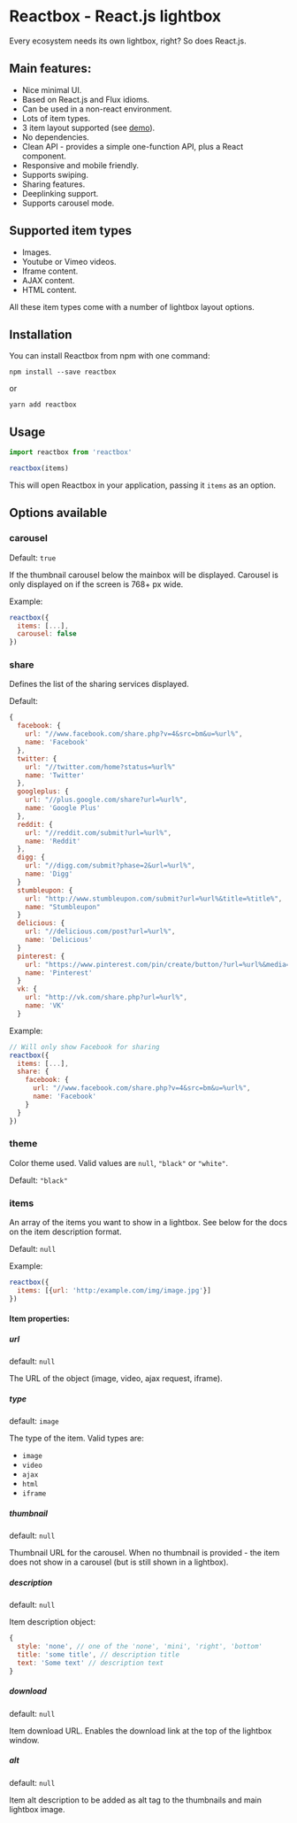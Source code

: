# Reactbox - React.js lightbox

Every ecosystem needs its own lightbox, right? So does React.js.

## Main features:
* Nice minimal UI.
* Based on React.js and Flux idioms.
* Can be used in a non-react environment.
* Lots of item types.
* 3 item layout supported (see [demo](http://reactbox.karevn.com/demo)).
* No dependencies.
* Clean API - provides a simple one-function API, plus a React component.
* Responsive and mobile friendly.
* Supports swiping.
* Sharing features.
* Deeplinking support.
* Supports carousel mode.

## Supported item types
* Images.
* Youtube or Vimeo videos.
* Iframe content.
* AJAX content.
* HTML content.

All these item types come with a number of lightbox layout options.

## Installation
You can install Reactbox from npm with one command:

```
npm install --save reactbox
```

or

```
yarn add reactbox
```

## Usage

```js
import reactbox from 'reactbox'

reactbox(items)
```
This will open Reactbox in your application, passing it `items` as an option.

## Options available

### carousel
Default: `true`

If the thumbnail carousel below the mainbox will be displayed. Carousel is only displayed on if the screen is 768+ px wide.


Example:

```js
reactbox({
  items: [...],
  carousel: false
})
```
### share

Defines the list of the sharing services displayed.

Default:
```js
{
  facebook: {
    url: "//www.facebook.com/share.php?v=4&src=bm&u=%url%",
    name: 'Facebook'
  },
  twitter: {
    url: "//twitter.com/home?status=%url%"
    name: 'Twitter'
  },
  googleplus: {
    url: "//plus.google.com/share?url=%url%",
    name: 'Google Plus'
  },
  reddit: {
    url: "//reddit.com/submit?url=%url%",
    name: 'Reddit'
  },
  digg: {
    url: "//digg.com/submit?phase=2&url=%url%",
    name: 'Digg'
  }
  stumbleupon: {
    url: "http://www.stumbleupon.com/submit?url=%url%&title=%title%",
    name: "Stumbleupon"
  }
  delicious: {
    url: "//delicious.com/post?url=%url%",
    name: 'Delicious'
  }
  pinterest: {
    url: "https://www.pinterest.com/pin/create/button/?url=%url%&media=%image_url%&description=%description%&title=%title%",
    name: 'Pinterest'
  }
  vk: {
    url: "http://vk.com/share.php?url=%url%",
    name: 'VK'
  }
```

Example:
```js
// Will only show Facebook for sharing
reactbox({
  items: [...],
  share: {
    facebook: {
      url: "//www.facebook.com/share.php?v=4&src=bm&u=%url%",
      name: 'Facebook'
    }
  }
})
```

### theme

Color theme used. Valid values are `null`, `"black"` or `"white"`.

Default: `"black"`

### items

An array of the items you want to show in a lightbox. See below for the docs on the item description format.

Default: `null`

Example:
```js
reactbox({
  items: [{url: 'http:/example.com/img/image.jpg'}]
})
```

#### Item properties:
##### url
  default: `null`

  The URL of the object (image, video, ajax request, iframe).
##### type
  default: `image`

  The type of the item. Valid types are:
  * `image`
  * `video`
  * `ajax`
  * `html`
  * `iframe`

##### thumbnail
  default: `null`

  Thumbnail URL for the carousel. When no thumbnail is provided - the item does
  not show in a carousel  (but is still shown in a lightbox).

##### description
  default: `null`

Item description object:
```js
{
  style: 'none', // one of the 'none', 'mini', 'right', 'bottom'
  title: 'some title', // description title
  text: 'Some text' // description text
}
```
##### download
  default: `null`

  Item download URL. Enables the download link at the top of the lightbox window.

##### alt
  default: `null`

  Item alt description to be added as alt tag to the thumbnails and main lightbox
  image.
